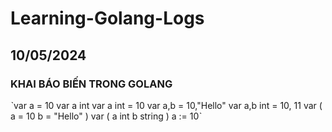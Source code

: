 # Learning-Golang-Logs
## 10/05/2024
### KHAI BÁO BIẾN TRONG GOLANG
ˋvar a = 10
var a int
var a int = 10
var a,b = 10,"Hello"
var a,b int = 10, 11
var (
  a = 10
  b = "Hello"
)
var (
  a int
  b string
)
a := 10ˋ
